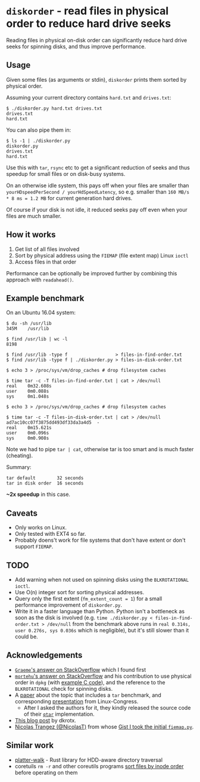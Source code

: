 # `diskorder` - read files in physical order to reduce hard drive seeks

Reading files in physical on-disk order can significantly reduce hard drive
seeks for spinning disks, and thus improve performance.

## Usage

Given some files (as arguments or stdin), `diskorder` prints them
sorted by physical order.

Assuming your current directory contains `hard.txt` and `drives.txt`:

```
$ ./diskorder.py hard.txt drives.txt
drives.txt
hard.txt
```

You can also pipe them in:

```
$ ls -1 | ./diskorder.py
diskorder.py
drives.txt
hard.txt
```

Use this with `tar`, `rsync` etc to get a significant reduction of seeks
and thus speedup for small files or on disk-busy systems.

On an otherwise idle system, this pays off when your files are smaller than
`yourHDspeedPerSecond / yourHdSpeedLatency`, so e.g. smaller than
`160 MB/s * 8 ms = 1.2 MB` for current generation hard drives.

Of course if your disk is not idle, it reduced seeks pay off even when your
files are much smaller.

## How it works

1. Get list of all files involved
2. Sort by physical address using the `FIEMAP` (file extent map) Linux `ioctl`
3. Access files in that order

Performance can be optionally be improved further by combining this
approach with `readahead()`.

## Example benchmark

On an Ubuntu 16.04 system:

```
$ du -sh /usr/lib
345M    /usr/lib

$ find /usr/lib | wc -l
8198

$ find /usr/lib -type f                  > files-in-find-order.txt
$ find /usr/lib -type f | ./diskorder.py > files-in-disk-order.txt

$ echo 3 > /proc/sys/vm/drop_caches # drop filesystem caches

$ time tar -c -T files-in-find-order.txt | cat > /dev/null
real    0m32.608s
user    0m0.088s
sys     0m1.048s

$ echo 3 > /proc/sys/vm/drop_caches # drop filesystem caches

$ time tar -c -T files-in-disk-order.txt | cat > /dev/null
ad7ac10cc07f3875dd493df33da3a4d5  -
real    0m15.621s
user    0m0.096s
sys     0m0.908s
```

Note we had to pipe `tar | cat`, otherwise tar is too smart and is much
faster (cheating).

Summary:

```
tar default        32 seconds
tar in disk order  16 seconds
```

**~2x speedup** in this case.

## Caveats

* Only works on Linux.
* Only tested with EXT4 so far.
* Probably doens't work for file systems that don't have extent
  or don't support `FIEMAP`.

## TODO

* Add warning when not used on spinning disks using the `BLKROTATIONAL` `ioctl`.
* Use O(n) integer sort for sorting physical addresses.
* Query only the first extent (`fm_extent_count = 1`) for a small performance
  improvement of `diskorder.py`.
* Write it in a faster language than Python.
  Python isn't a bottleneck as soon as the disk is involved
  (e.g. `time ./diskorder.py < files-in-find-order.txt > /dev/null` from
  the benchmark above runs in `real 0.314s, user 0.276s, sys 0.036s`
  which is negligible), but it's still slower than it could be.

## Acknowledgements

* [`Graeme`'s answer on StackOverflow](http://unix.stackexchange.com/questions/124527/speed-up-copying-1000000-small-files/124583#124583)
  which I found first
* [`mortehu`'s answer on StackOverflow](http://stackoverflow.com/questions/5144821/read-files-by-device-inode-order/15995139#15995139)
  and his contribution to use physical order in `dpkg`
  (with [example C code](http://lists.debian.org/debian-dpkg/2009/11/msg00002.html)),
  and the reference to the `BLKROTATIONAL` check for spinning disks.
* A [paper](http://home.ifi.uio.no/paalh/publications/files/ipccc09.pdf)
  about the topic that includes a `tar` benchmark,
  and corresponding [presentation](http://www.linux-kongress.org/2009/slides/linux_disk_io_performance_havard_espeland.pdf)
  from Linux-Congress.
  * After I asked the authors for it, they kindly released the source code of their [`qtar`](https://github.com/chlunde/qtar) implementation.
* [This blog post](http://dkrotx-prg.blogspot.ch/2012/08/speedup-file-reading-on-linux.html) by dkrotx.
* [Nicolas Trangez (@NicolasT)](https://gist.github.com/NicolasT)
  from whose [Gist I took the initial `fiemap.py`](https://gist.github.com/NicolasT/1237401).

## Similar work

* [platter-walk](https://github.com/the8472/platter-walk) - Rust library for HDD-aware directory traversal
* coretuils `rm -r` and other coreutils programs [sort files by inode order](http://git.savannah.gnu.org/cgit/coreutils.git/commit/?id=24412edeaf556a) before operating on them
